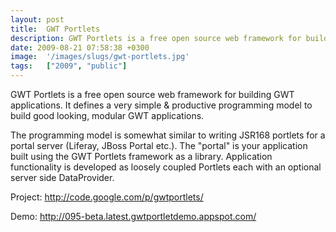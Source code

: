 ```yaml
---
layout: post
title:  GWT Portlets
description: GWT Portlets is a free open source web framework for building GWT applications. It defines a very simple & productive programming model to build good looking, modular GWT applications. The programming model is somewhat similar to writing JSR168 portlets for a portal server (Liferay, JBoss Portal etc.). The portal is your application built using the GWT Portlets framework as a library. Application functionality is developed as loosely coupled Portlets each with an optional server side DataProvide
date: 2009-08-21 07:58:38 +0300
image:  '/images/slugs/gwt-portlets.jpg'
tags:   ["2009", "public"]
---
```

<p>GWT Portlets is a free open source web framework for building GWT applications. It defines a very simple & productive programming model to build good looking, modular GWT applications.</p>
<p>The programming model is somewhat similar to writing JSR168 portlets for a portal server (Liferay, JBoss Portal etc.). The "portal" is your application built using the GWT Portlets framework as a library. Application functionality is developed as loosely coupled Portlets each with an optional server side DataProvider.</p>
<p>Project: <a href="http://code.google.com/p/gwtportlets/" target="_blank">http://code.google.com/p/gwtportlets/</a></p>
<p>Demo: <a href="http://095-beta.latest.gwtportletdemo.appspot.com/" target="_blank">http://095-beta.latest.gwtportletdemo.appspot.com/</a></p>

